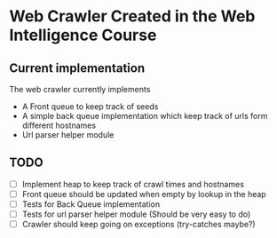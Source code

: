 # Web Crawler Created in the Web Intelligence Course

## Current implementation

The web crawler currently implements

* A Front queue to keep track of seeds
* A simple back queue implementation which keep track of urls form different hostnames
* Url parser helper module

## TODO

- [ ] Implement heap to keep track of crawl times and hostnames
- [ ] Front queue should be updated when empty by lookup in the heap
- [ ] Tests for Back Queue implementation
- [ ] Tests for url parser helper module (Should be very easy to do)
- [ ] Crawler should keep going on exceptions (try-catches maybe?)
